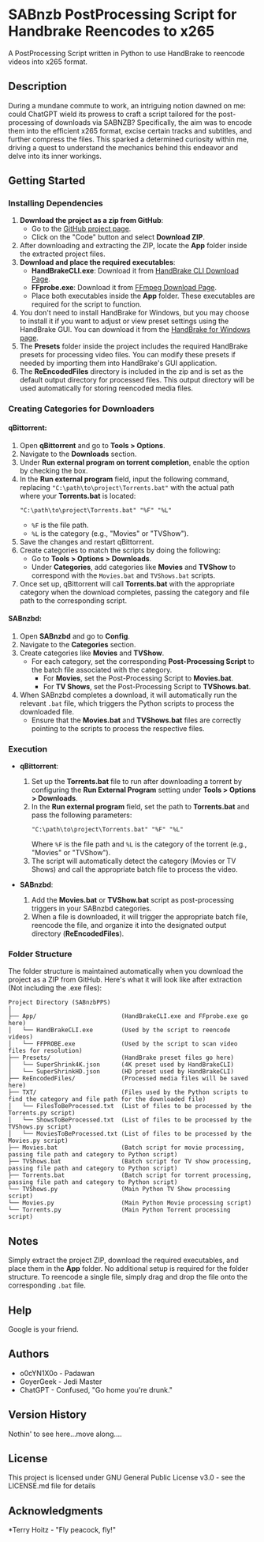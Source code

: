 # SABnzb PostProcessing Script for Handbrake Reencodes to x265

A PostProcessing Script written in Python to use HandBrake to reencode videos into x265 format.

## Description

During a mundane commute to work, an intriguing notion dawned on me: could ChatGPT wield its prowess to craft a script tailored for the post-processing of downloads via SABNZB? Specifically, the aim was to encode them into the efficient x265 format, excise certain tracks and subtitles, and further compress the files. This sparked a determined curiosity within me, driving a quest to understand the mechanics behind this endeavor and delve into its inner workings.

## Getting Started

### Installing Dependencies

1. **Download the project as a zip from GitHub**:
   - Go to the [GitHub project page](https://github.com/o0cynix0o/SABnzbPPS).
   - Click on the "Code" button and select **Download ZIP**.
2. After downloading and extracting the ZIP, locate the **App** folder inside the extracted project files.
3. **Download and place the required executables**:
   - **HandBrakeCLI.exe**: Download it from [HandBrake CLI Download Page](https://handbrake.fr/downloads2.php).
   - **FFprobe.exe**: Download it from [FFmpeg Download Page](https://ffmpeg.org/download.html).
   - Place both executables inside the **App** folder. These executables are required for the script to function.
4. You don't need to install HandBrake for Windows, but you may choose to install it if you want to adjust or view preset settings using the HandBrake GUI. You can download it from the [HandBrake for Windows page](https://handbrake.fr/downloads.php).
5. The **Presets** folder inside the project includes the required HandBrake presets for processing video files. You can modify these presets if needed by importing them into HandBrake's GUI application.
6. The **ReEncodedFiles** directory is included in the zip and is set as the default output directory for processed files. This output directory will be used automatically for storing reencoded media files.

### Creating Categories for Downloaders

#### **qBittorrent**:

1. Open **qBittorrent** and go to **Tools > Options**.
2. Navigate to the **Downloads** section.
3. Under **Run external program on torrent completion**, enable the option by checking the box.
4. In the **Run external program** field, input the following command, replacing `"C:\path\to\project\Torrents.bat"` with the actual path where your **Torrents.bat** is located:
   ```plaintext
   "C:\path\to\project\Torrents.bat" "%F" "%L"
   ```
   - `%F` is the file path.
   - `%L` is the category (e.g., "Movies" or "TVShow").
5. Save the changes and restart qBittorrent.
6. Create categories to match the scripts by doing the following:
   - Go to **Tools > Options > Downloads**.
   - Under **Categories**, add categories like **Movies** and **TVShow** to correspond with the `Movies.bat` and `TVShows.bat` scripts.
7. Once set up, qBittorrent will call **Torrents.bat** with the appropriate category when the download completes, passing the category and file path to the corresponding script.

#### **SABnzbd**:

1. Open **SABnzbd** and go to **Config**.
2. Navigate to the **Categories** section.
3. Create categories like **Movies** and **TVShow**.
   - For each category, set the corresponding **Post-Processing Script** to the batch file associated with the category.
     - For **Movies**, set the Post-Processing Script to **Movies.bat**.
     - For **TV Shows**, set the Post-Processing Script to **TVShows.bat**.
4. When SABnzbd completes a download, it will automatically run the relevant `.bat` file, which triggers the Python scripts to process the downloaded file.
   - Ensure that the **Movies.bat** and **TVShows.bat** files are correctly pointing to the scripts to process the respective files.

### Execution

* **qBittorrent**:
   1. Set up the **Torrents.bat** file to run after downloading a torrent by configuring the **Run External Program** setting under **Tools > Options > Downloads**.
   2. In the **Run external program** field, set the path to **Torrents.bat** and pass the following parameters:
      ```plaintext
      "C:\path\to\project\Torrents.bat" "%F" "%L"
      ```
      Where `%F` is the file path and `%L` is the category of the torrent (e.g., "Movies" or "TVShow").
   3. The script will automatically detect the category (Movies or TV Shows) and call the appropriate batch file to process the video.

* **SABnzbd**:
   1. Add the **Movies.bat** or **TVShow.bat** script as post-processing triggers in your SABnzbd categories.
   2. When a file is downloaded, it will trigger the appropriate batch file, reencode the file, and organize it into the designated output directory (**ReEncodedFiles**).

### Folder Structure

The folder structure is maintained automatically when you download the project as a ZIP from GitHub. Here's what it will look like after extraction (Not including the .exe files):

```
Project Directory (SABnzbPPS)
│
├── App/                        (HandBrakeCLI.exe and FFprobe.exe go here)
│   └── HandBrakeCLI.exe        (Used by the script to reencode videos)
│   └── FFPROBE.exe             (Used by the script to scan video files for resolution)
├── Presets/                    (HandBrake preset files go here)
│   └── SuperShrink4K.json      (4K preset used by HandBrakeCLI)
│   └── SuperShrinkHD.json      (HD preset used by HandBrakeCLI)
├── ReEncodedFiles/             (Processed media files will be saved here)
├── TXT/                        (Files used by the Python scripts to find the category and file path for the downloaded file)
│   └── FilesToBeProcessed.txt  (List of files to be processed by the Torrents.py script)
│   └── ShowsToBeProcessed.txt  (List of files to be processed by the TVShows.py script)
│   └── MoviesToBeProcessed.txt (List of files to be processed by the Movies.py script)
├── Movies.bat                  (Batch script for movie processing, passing file path and category to Python script)
├── TVShows.bat                 (Batch script for TV show processing, passing file path and category to Python script)
├── Torrents.bat                (Batch script for torrent processing, passing file path and category to Python script)
└── TVShows.py                  (Main Python TV Show processing script)
└── Movies.py                   (Main Python Movie processing script)
└── Torrents.py                 (Main Python Torrent processing script)
```


## Notes

Simply extract the project ZIP, download the required executables, and place them in the **App** folder. No additional setup is required for the folder structure. To reencode a single file, simply drag and drop the file onto the corresponding `.bat` file.

## Help

Google is your friend.

## Authors

* o0cYN1X0o - Padawan
* GoyerGeek - Jedi Master
* ChatGPT - Confused, "Go home you're drunk."

## Version History

Nothin' to see here...move along....

## License

This project is licensed under GNU General Public License v3.0 - see the LICENSE.md file for details

## Acknowledgments

*Terry Hoitz - "Fly peacock, fly!"
